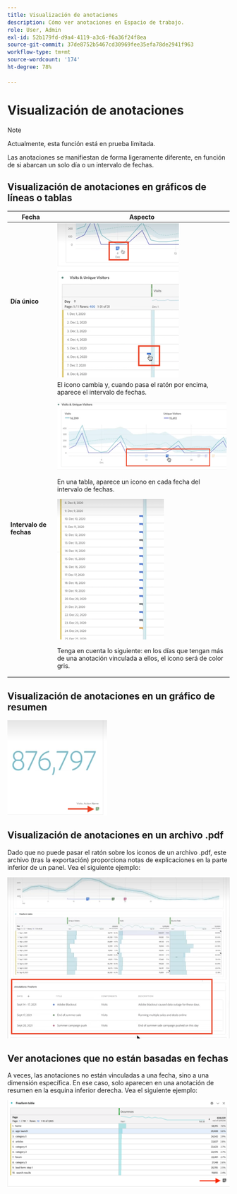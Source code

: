 ```yaml
---
title: Visualización de anotaciones
description: Cómo ver anotaciones en Espacio de trabajo.
role: User, Admin
exl-id: 52b179fd-d9a4-4119-a3c6-f6a36f24f8ea
source-git-commit: 37de8752b5467cd30969fee35efa78de2941f963
workflow-type: tm+mt
source-wordcount: '174'
ht-degree: 78%

---
```


# Visualización de anotaciones

>[!NOTE]
>
>Actualmente, esta función está en prueba limitada.

Las anotaciones se manifiestan de forma ligeramente diferente, en función de si abarcan un solo día o un intervalo de fechas.

## Visualización de anotaciones en gráficos de líneas o tablas

| Fecha | Aspecto |
| --- | --- |
| **Día único** | ![](assets/single-day.png) |
| **Intervalo de fechas** | El icono cambia y, cuando pasa el ratón por encima, aparece el intervalo de fechas.<p>![](assets/multi-day.png)<p>En una tabla, aparece un icono en cada fecha del intervalo de fechas.<p>![](assets/multi-day-table.png)<p>Tenga en cuenta lo siguiente: en los días que tengan más de una anotación vinculada a ellos, el icono será de color gris. |

## Visualización de anotaciones en un gráfico de resumen

![](assets/ann-summary.png)

## Visualización de anotaciones en un archivo .pdf

Dado que no puede pasar el ratón sobre los iconos de un archivo .pdf, este archivo (tras la exportación) proporciona notas de explicaciones en la parte inferior de un panel. Vea el siguiente ejemplo:

![](assets/ann-pdf.png)

## Ver anotaciones que no están basadas en fechas

A veces, las anotaciones no están vinculadas a una fecha, sino a una dimensión específica. En ese caso, solo aparecen en una anotación de resumen en la esquina inferior derecha. Vea el siguiente ejemplo:

![](assets/non-date.png)
